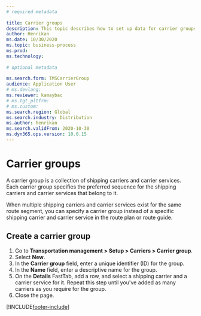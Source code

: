```yaml
--- 
# required metadata 
 
title: Carrier groups
description: This topic describes how to set up data for carrier groups.
author: Henrikan
ms.date: 10/30/2020
ms.topic: business-process 
ms.prod:  
ms.technology:  
 
# optional metadata 
 
ms.search.form: TMSCarrierGroup   
audience: Application User 
# ms.devlang:  
ms.reviewer: kamaybac
# ms.tgt_pltfrm:  
# ms.custom:  
ms.search.region: Global
ms.search.industry: Distribution
ms.author: henrikan
ms.search.validFrom: 2020-10-30 
ms.dyn365.ops.version: 10.0.15
---
```


# Carrier groups

A carrier group is a collection of shipping carriers and carrier services. Each carrier group specifies the preferred sequence for the shipping carriers and carrier services that belong to it.

When multiple shipping carriers and carrier services exist for the same route segment, you can specify a carrier group instead of a specific shipping carrier and carrier service in the route plan or route guide.

## Create a carrier group

1. Go to **Transportation management &gt; Setup &gt; Carriers &gt; Carrier group**.
1. Select **New**.
1. In the **Carrier group** field, enter a unique identifier (ID) for the group.
1. In the **Name** field, enter a descriptive name for the group.
1. On the **Details** FastTab, add a row, and select a shipping carrier and a carrier service for it. Repeat this step until you've added as many carriers as you require for the group.
1. Close the page.


[!INCLUDE[footer-include](../../../includes/footer-banner.md)]
